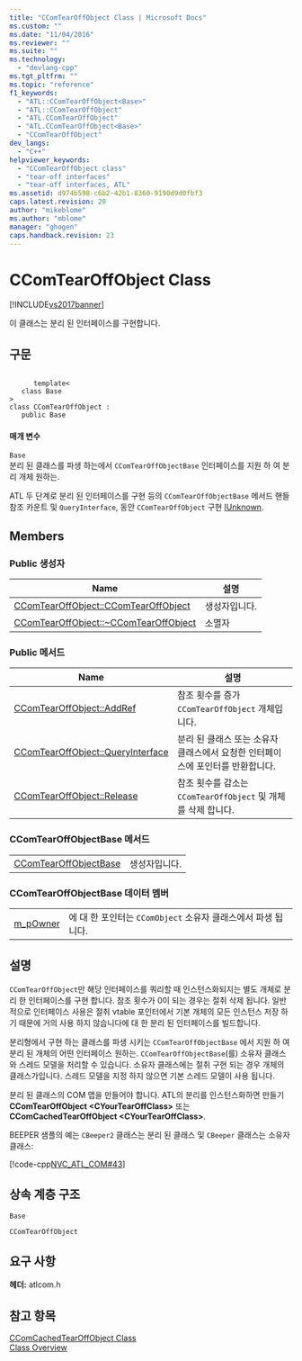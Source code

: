 ```yaml
---
title: "CComTearOffObject Class | Microsoft Docs"
ms.custom: ""
ms.date: "11/04/2016"
ms.reviewer: ""
ms.suite: ""
ms.technology: 
  - "devlang-cpp"
ms.tgt_pltfrm: ""
ms.topic: "reference"
f1_keywords: 
  - "ATL::CComTearOffObject<Base>"
  - "ATL::CComTearOffObject"
  - "ATL.CComTearOffObject"
  - "ATL.CComTearOffObject<Base>"
  - "CComTearOffObject"
dev_langs: 
  - "C++"
helpviewer_keywords: 
  - "CComTearOffObject class"
  - "tear-off interfaces"
  - "tear-off interfaces, ATL"
ms.assetid: d974b598-c6b2-42b1-8360-9190d9d0fbf3
caps.latest.revision: 20
author: "mikeblome"
ms.author: "mblome"
manager: "ghogen"
caps.handback.revision: 23
---
```

# CComTearOffObject Class
[!INCLUDE[vs2017banner](../../assembler/inline/includes/vs2017banner.md)]

이 클래스는 분리 된 인터페이스를 구현합니다.  
  
## 구문  
  
```  
  
      template<  
   class Base   
>  
class CComTearOffObject :  
   public Base  
```  
  
#### 매개 변수  
 `Base`  
 분리 된 클래스를 파생 하는에서 `CComTearOffObjectBase` 인터페이스를 지원 하 여 분리 개체 원하는.  
  
 ATL 두 단계로 분리 된 인터페이스를 구현 등의 `CComTearOffObjectBase` 메서드 핸들 참조 카운트 및 `QueryInterface`, 동안 `CComTearOffObject` 구현  [IUnknown](http://msdn.microsoft.com/library/windows/desktop/ms680509).  
  
## Members  
  
### Public 생성자  
  
|Name|설명|  
|----------|--------|  
|[CComTearOffObject::CComTearOffObject](../Topic/CComTearOffObject::CComTearOffObject.md)|생성자입니다.|  
|[CComTearOffObject::~CComTearOffObject](../Topic/CComTearOffObject::~CComTearOffObject.md)|소멸자|  
  
### Public 메서드  
  
|Name|설명|  
|----------|--------|  
|[CComTearOffObject::AddRef](../Topic/CComTearOffObject::AddRef.md)|참조 횟수를 증가 `CComTearOffObject` 개체입니다.|  
|[CComTearOffObject::QueryInterface](../Topic/CComTearOffObject::QueryInterface.md)|분리 된 클래스 또는 소유자 클래스에서 요청한 인터페이스에 포인터를 반환합니다.|  
|[CComTearOffObject::Release](../Topic/CComTearOffObject::Release.md)|참조 횟수를 감소는 `CComTearOffObject` 및 개체를 삭제 합니다.|  
  
### CComTearOffObjectBase 메서드  
  
|||  
|-|-|  
|[CComTearOffObjectBase](../Topic/CComTearOffObject::CComTearOffObjectBase.md)|생성자입니다.|  
  
### CComTearOffObjectBase 데이터 멤버  
  
|||  
|-|-|  
|[m\_pOwner](../Topic/CComTearOffObject::m_pOwner.md)|에 대 한 포인터는 `CComObject` 소유자 클래스에서 파생 됩니다.|  
  
## 설명  
 `CComTearOffObject`만 해당 인터페이스를 쿼리할 때 인스턴스화되지는 별도 개체로 분리 한 인터페이스를 구현 합니다.  참조 횟수가 0이 되는 경우는 절취 삭제 됩니다.  일반적으로 인터페이스 사용은 절취 vtable 포인터에서 기본 개체의 모든 인스턴스 저장 하기 때문에 거의 사용 하지 않습니다에 대 한 분리 된 인터페이스를 빌드합니다.  
  
 분리형에서 구현 하는 클래스를 파생 시키는 `CComTearOffObjectBase` 에서 지원 하 여 분리 된 개체의 어떤 인터페이스 원하는.  `CComTearOffObjectBase`\(를\) 소유자 클래스와 스레드 모델을 처리할 수 있습니다.  소유자 클래스에는 절취 구현 되는 경우 개체의 클래스가입니다.  스레드 모델을 지정 하지 않으면 기본 스레드 모델이 사용 됩니다.  
  
 분리 된 클래스의 COM 맵을 만들어야 합니다.  ATL의 분리를 인스턴스화하면 만들기  **CComTearOffObject \<CYourTearOffClass\>** 또는  **CComCachedTearOffObject \<CYourTearOffClass\>**.  
  
 BEEPER 샘플의 예는 `CBeeper2` 클래스는 분리 된 클래스 및 `CBeeper` 클래스는 소유자 클래스:  
  
 [!code-cpp[NVC_ATL_COM#43](../../atl/codesnippet/CPP/ccomtearoffobject-class_1.h)]  
  
## 상속 계층 구조  
 `Base`  
  
 `CComTearOffObject`  
  
## 요구 사항  
 **헤더:**  atlcom.h  
  
## 참고 항목  
 [CComCachedTearOffObject Class](../../atl/reference/ccomcachedtearoffobject-class.md)   
 [Class Overview](../../atl/atl-class-overview.md)